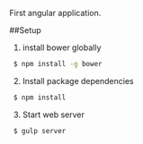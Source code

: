 
First angular application.


##Setup
1) install bower globally
```bash
 $ npm install -g bower
```

2) Install package dependencies
```bash
 $ npm install
```

3) Start web server
```bash
 $ gulp server
```

